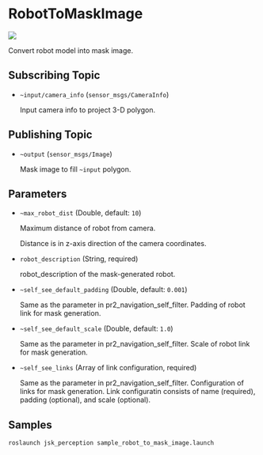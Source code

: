 # RobotToMaskImage
![](images/robot_to_mask_image.png)

Convert robot model into mask image.

## Subscribing Topic
* `~input/camera_info` (`sensor_msgs/CameraInfo`)

  Input camera info to project 3-D polygon.

## Publishing Topic
* `~output` (`sensor_msgs/Image`)

  Mask image to fill `~input` polygon.

## Parameters
* `~max_robot_dist` (Double, default: `10`)

  Maximum distance of robot from camera.

  Distance is in z-axis direction of the camera coordinates.

* `robot_description` (String, required)

  robot_description of the mask-generated robot.

* `~self_see_default_padding` (Double, default: `0.001`)

  Same as the parameter in pr2_navigation_self_filter.
  Padding of robot link for mask generation.

* `~self_see_default_scale` (Double, default: `1.0`)

  Same as the parameter in pr2_navigation_self_filter.
  Scale of robot link for mask generation.

* `~self_see_links` (Array of link configuration, required)

  Same as the parameter in pr2_navigation_self_filter.
  Configuration of links for mask generation.
  Link configuratin consists of name (required), padding (optional), and scale (optional).

## Samples

```bash
roslaunch jsk_perception sample_robot_to_mask_image.launch
```

